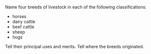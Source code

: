 Name four breeds of livestock in each of the following classifications:

- horses
- dairy cattle
- beef cattle
- sheep
- hogs

Tell their principal uses and merits. Tell where the breeds originated.
